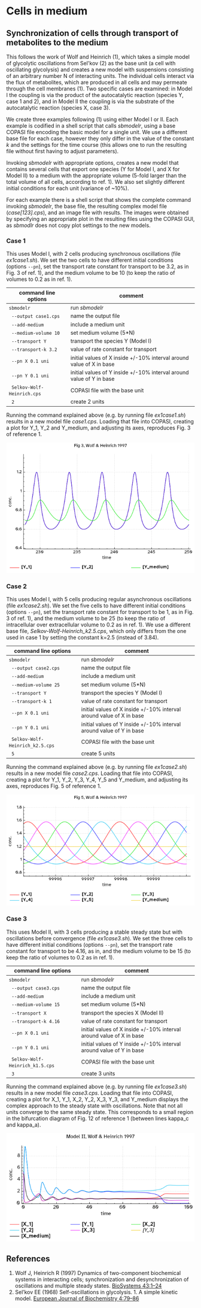 # Cells in medium
## Synchronization of cells through transport of metabolites to the medium

This follows the work of Wolf and Heinrich (1), which takes a simple model of glycolytic oscillations from Sel'kov (2) as the base unit (a cell with oscillating glycolysis) and creates a new model with suspensions consisting of an arbitrary number N of interacting units. The individual cells interact via the flux of metabolites, which are produced in all cells and may permeate through the cell membranes (1). Two specific cases are examined: in Model I the coupling is via the product of the autocatalytic reaction (species Y, case 1 and 2), and in Model II the coupling is via the substrate of the autocatalytic reaction (species X, case 3).

We create three examples following (1) using either Model I or II. Each example is codified in a shell script
that calls *sbmodelr*, using a base COPASI file encoding the basic model for a single unit. We use
a different base file for each case, however they only differ in the value of the constant *k* and the settings
for the time course (this allows one to run the resulting file without first having to adjust parameters).

Invoking *sbmodelr* with appropriate options, creates a new model that contains several cells that export one species
(Y for Model I, and X for Model II) to a medium with the appropriate volume (5-fold larger than the total volume of all cells, according to ref. 1). We also set slightly different initial conditions for each unit (variance of ~10%).

For each example there is a shell script that shows the complete command invoking *sbmodelr*, the base file,
the resulting complex model file (*case[123].cps*), and an image file with results. The images were obtained
by specifying an appropriate plot in the resulting files using the COPASI GUI, as *sbmodlr* does not copy plot settings
to the new models.

### Case 1
This uses Model I, with 2 cells producing synchronous oscillations (file *ex1case1.sh*). We set the two cells to have
different initial conditions (options ``--pn``), set the transport rate constant for transport to be 3.2, as in
Fig. 3 of ref. 1), and the medium volume to be 10 (to keep the ratio of volumes to 0.2 as in ref. 1).

| command line options         | comment                              |
| ---------------------------- | ------------------------------------ |
|``sbmodelr``                  | run *sbmodelr*                       |
|`` --output case1.cps``       | name the output file                 |
|`` --add-medium``             | include a medium unit                |
|`` --medium-volume 10``       | set medium volume (5*N)              |
|`` --transport Y``            | transport the species Y (Model I)    |
|`` --transport-k 3.2``        | value of rate constant for transport |
|`` --pn X 0.1 uni``           | initial values of X inside +/-10% interval around value of X in base |
|`` --pn Y 0.1 uni``           | initial values of Y inside +/-10% interval around value of Y in base |
|`` Selkov-Wolf-Heinrich.cps`` | COPASI file with the base unit       |
|`` 2``                        | create 2 units                       |

Running the command explained above (e.g. by running file *ex1case1.sh*) results in a new model file *case1.cps*.
Loading that file into COPASI, creating a plot for Y_1, Y_2 and Y_medium, and adjusting its axes,
reproduces Fig. 3 of reference 1.

![Reproduction of Fig.3 of reference 1, the two intracellular Y oscillate in phase and Y in the medium oscillates with lower amplitude and out of phase](case1.png)

### Case 2
This uses Model I, with 5 cells producing regular asynchronous oscillations (file *ex1case2.sh*). We set the five
cells to have different initial conditions (options ``--pn``), set the transport rate constant for transport to be 1,
as in Fig. 3 of ref. 1), and the medium volume to be 25 (to keep the ratio of intracellular over extracellular volume to
0.2 as in ref. 1). We use a different base file, *Selkov-Wolf-Heinrich_k2.5.cps*, which only differs from the one used
in case 1 by setting the constant k=2.5 (instead of 3.84).

| command line options              | comment                              |
| --------------------------------- | ------------------------------------ |
|``sbmodelr``                       | run *sbmodelr*                       |
|`` --output case2.cps``            | name the output file                 |
|`` --add-medium``                  | include a medium unit                |
|`` --medium-volume 25``            | set medium volume (5*N)              |
|`` --transport Y``                 | transport the species Y (Model I)    |
|`` --transport-k 1``               | value of rate constant for transport |
|`` --pn X 0.1 uni``                | initial values of X inside +/-10% interval around value of X in base |
|`` --pn Y 0.1 uni``                | initial values of Y inside +/-10% interval around value of Y in base |
|`` Selkov-Wolf-Heinrich_k2.5.cps`` | COPASI file with the base unit       |
|`` 5``                             | create 5 units                       |

Running the command explained above (e.g. by running file *ex1case2.sh*) results in a new model file *case2.cps*.
Loading that file into COPASI, creating a plot for Y_1, Y_2, Y_3, Y_4, Y_5 and Y_medium, and adjusting its axes,
reproduces Fig. 5 of reference 1.

![Reproduction of Fig.5 of reference 1, the five intracellular Y oscillate out phase shifted by 1/5 the value of the period; Y in the medium oscillates with very low amplitude, nearly constant](case2.png)

### Case 3
This uses Model II, with 3 cells producing a stable steady state but with oscillations before convergence
(file *ex1case3.sh*). We set the three cells to have different initial conditions (options ``--pn``),
set the transport rate constant for transport to be 4.16, as in, and the medium volume to be 15 (to keep
the ratio of volumes to 0.2 as in ref. 1).

| command line options         | comment                              |
| --------------------------------- | ------------------------------------ |
|``sbmodelr``                       | run *sbmodelr*                       |
|`` --output case3.cps``            | name the output file                 |
|`` --add-medium``                  | include a medium unit                |
|`` --medium-volume 15``            | set medium volume (5*N)              |
|`` --transport X``                 | transport the species X (Model II)   |
|`` --transport-k 4.16``            | value of rate constant for transport |
|`` --pn X 0.1 uni``                | initial values of X inside +/-10% interval around value of X in base |
|`` --pn Y 0.1 uni``                | initial values of Y inside +/-10% interval around value of Y in base |
|`` Selkov-Wolf-Heinrich_k1.5.cps`` | COPASI file with the base unit       |
|`` 3``                             | create 3 units                       |

Running the command explained above (e.g. by running file *ex1case3.sh*) results in a new model file *case3.cps*.
Loading that file into COPASI, creating a plot for X_1, Y_1, X_2, Y_2, X_3, Y_3, and Y_medium displays the complex
approach to the steady state with oscillations. Note that not all units converge to the same steady state. This
corresponds to a small region in the bifurcation diagram of Fig. 12 of reference 1 (between lines kappa_c and
kappa_a).

![Complex approach to a stable steady state](case3.png)

## References

1. Wolf J, Heinrich R (1997) Dynamics of two-component biochemical systems in interacting cells; synchronization and desynchronization of oscillations and multiple steady states. [BioSystems 43:1–24](https://doi.org/10.1016/s0303-2647(97)01688-2)
2. Sel’kov EE (1968) Self-oscillations in glycolysis. 1. A simple kinetic model. [European Journal of Biochemistry 4:79–86](https://doi.org/10.1111/j.1432-1033.1968.tb00175.x)
